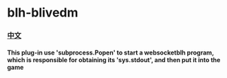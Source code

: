# blh-blivedm
### [中文](README_cn.md)
#### This plug-in use 'subprocess.Popen' to start a websocketblh program, which is responsible for obtaining its 'sys.stdout', and then put it into the game
